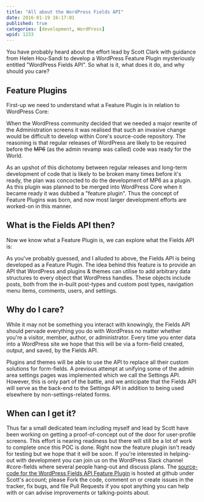 ```yaml
---
title: "All about the WordPress Fields API"
date: 2016-01-19 16:17:01
published: true
categories: [development, WordPress]
wpid: 1233
---
```


You have probably heard about the effort lead by Scott Clark with guidance from Helen Hou-Sandi to develop a WordPress Feature Plugin mysteriously entitled "WordPress Fields API". So what is it, what does it do, and why should you care?

Feature Plugins
---------------

First-up we need to understand what a Feature Plugin is in relation to WordPress Core:

When the WordPress community decided that we needed a major rewrite of the Administration screens it was realised that such an invasive change would be difficult to develop within Core's source-code repository. The reasoning is that regular releases of WordPress are likely to be required before the ~~MP6~~ (as the admin revamp was called) code was ready for the World.

As an upshot of this dichotomy between regular releases and long-term development of code that is likely to be broken many times before it's ready, the plan was concocted to do the development of MP6 as a plugin. As this plugin was planned to be merged into WordPress Core when it became ready it was dubbed a "feature plugin". Thus the concept of Feature Plugins was born, and now most larger development efforts are worked-on in this manner.

What is the Fields API then?
----------------------------

Now we know what a Feature Plugin is, we can explore what the Fields API is:

As you've probably guessed, and I alluded to above, the Fields API is being developed as a Feature Plugin. The idea behind this feature is to provide an API that WordPress and plugins & themes can utilise to add arbitrary data structures to every object that WordPress handles. These objects include posts, both from the in-built post-types and custom post types, navigation menu items, comments, users, and settings.

Why do I care?
--------------

While it may not be something you interact with knowingly, the Fields API should pervade everything you do with WordPress no matter whether you're a visitor, member, author, or administrator. Every time you enter data into a WordPress site we hope that this will be via a form-field created, output, and saved, by the Fields API.

Plugins and themes will be able to use the API to replace all their custom solutions for form-fields. A previous attempt at unifying some of the admin area settings pages was implemented which we call the Settings API. However, this is only part of the battle, and we anticipate that the Fields API will serve as the back-end to the Settings API in addition to being used elsewhere by non-settings-related forms.

When can I get it?
------------------

Thus far a small dedicated team including myself and lead by Scott have been working on getting a proof-of-concept out of the door for user-profile screens. This effort is nearing readiness but there will still be a lot of work to complete once this POC is done. Right now the feature plugin isn't ready for testing but we hope that it will be soon. If you're interested in helping-out with development you can join us on the WordPress Slack channel #core-fields where several people hang-out and discuss plans. The [source-code for the WordPress Fields API Feature Plugin](https://github.com/sc0ttkclark/WordPress-fields-api) is hosted at github under Scott's account; please Fork the code, comment on or create issues in the tracker, fix bugs, and file Pull Requests if you spot anything you can help with or can advise improvements or talking-points about.